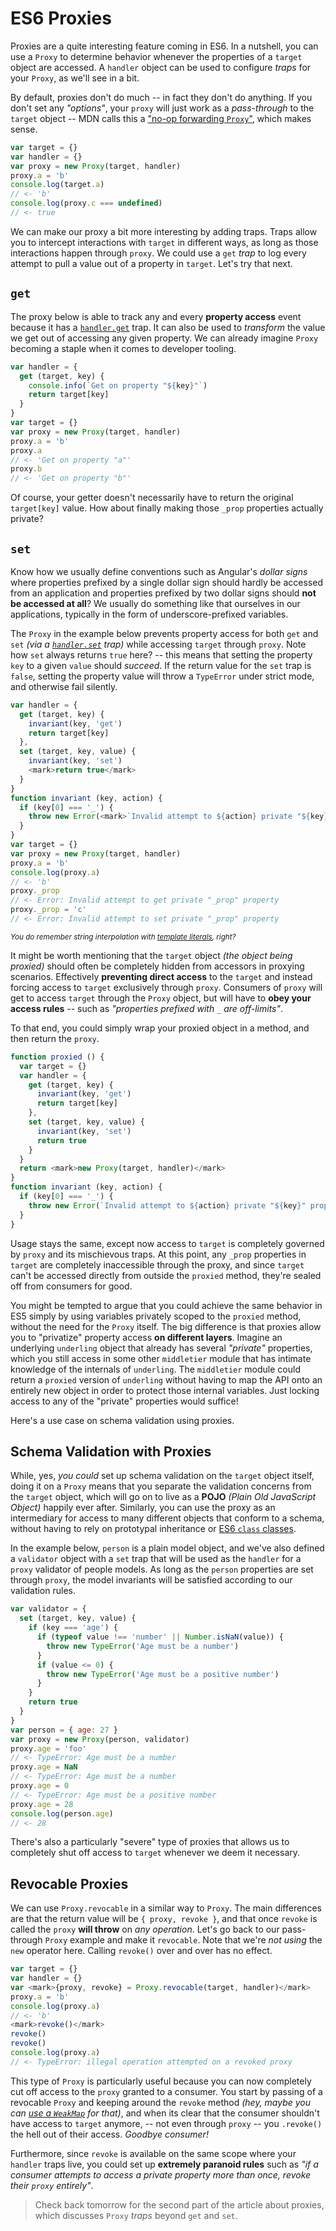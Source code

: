 # ES6 Proxies

Proxies are a quite interesting feature coming in ES6. In a nutshell, you can use a `Proxy` to determine behavior whenever the properties of a `target` object are accessed. A `handler` object can be used to configure _traps_ for your `Proxy`, as we'll see in a bit.

By default, proxies don't do much -- in fact they don't do anything. If you don't set any _"options"_, your `proxy` will just work as a _pass-through_ to the `target` object -- MDN calls this a ["no-op forwarding `Proxy`"][1], which makes sense.

```js
var target = {}
var handler = {}
var proxy = new Proxy(target, handler)
proxy.a = 'b'
console.log(target.a)
// <- 'b'
console.log(proxy.c === undefined)
// <- true
```

We can make our proxy a bit more interesting by adding traps. Traps allow you to intercept interactions with `target` in different ways, as long as those interactions happen through `proxy`. We could use a `get` _trap_ to log every attempt to pull a value out of a property in `target`. Let's try that next.

## `get`

The proxy below is able to track any and every **property access** event because it has a [`handler.get`][15] trap. It can also be used to _transform_ the value we get out of accessing any given property. We can already imagine `Proxy` becoming a staple when it comes to developer tooling.

```js
var handler = {
  get (target, key) {
    console.info(`Get on property "${key}"`)
    return target[key]
  }
}
var target = {}
var proxy = new Proxy(target, handler)
proxy.a = 'b'
proxy.a
// <- 'Get on property "a"'
proxy.b
// <- 'Get on property "b"'
```

Of course, your getter doesn't necessarily have to return the original `target[key]` value. How about finally making those `_prop` properties actually private?

## `set`

Know how we usually define conventions such as Angular's _dollar signs_ where properties prefixed by a single dollar sign should hardly be accessed from an application and properties prefixed by two dollar signs should **not be accessed at all**? We usually do something like that ourselves in our applications, typically in the form of underscore-prefixed variables.

The `Proxy` in the example below prevents property access for both `get` and `set` _(via a [`handler.set`][16] trap)_ while accessing `target` through `proxy`. Note how `set` always returns `true` here? -- this means that setting the property `key` to a given `value` should _succeed_. If the return value for the `set` trap is `false`, setting the property value will throw a `TypeError` under strict mode, and otherwise fail silently.

```js
var handler = {
  get (target, key) {
    invariant(key, 'get')
    return target[key]
  },
  set (target, key, value) {
    invariant(key, 'set')
    <mark>return true</mark>
  }
}
function invariant (key, action) {
  if (key[0] === '_') {
    throw new Error(<mark>`Invalid attempt to ${action} private "${key}" property`</mark>)
  }
}
var target = {}
var proxy = new Proxy(target, handler)
proxy.a = 'b'
console.log(proxy.a)
// <- 'b'
proxy._prop
// <- Error: Invalid attempt to get private "_prop" property
proxy._prop = 'c'
// <- Error: Invalid attempt to set private "_prop" property
```

<sub>_You do remember string interpolation with [template literals][17], right?_</sub>

It might be worth mentioning that the `target` object _(the object being proxied)_ should often be completely hidden from accessors in proxying scenarios. Effectively **preventing direct access** to the `target` and instead forcing access to `target` exclusively through `proxy`. Consumers of `proxy` will get to access `target` through the `Proxy` object, but will have to **obey your access rules** -- such as _"properties prefixed with `_` are off-limits"_.

To that end, you could simply wrap your proxied object in a method, and then return the `proxy`.

```js
function proxied () {
  var target = {}
  var handler = {
    get (target, key) {
      invariant(key, 'get')
      return target[key]
    },
    set (target, key, value) {
      invariant(key, 'set')
      return true
    }
  }
  return <mark>new Proxy(target, handler)</mark>
}
function invariant (key, action) {
  if (key[0] === '_') {
    throw new Error(`Invalid attempt to ${action} private "${key}" property`)
  }
}
```

Usage stays the same, except now access to `target` is completely governed by `proxy` and its mischievous traps. At this point, any `_prop` properties in `target` are completely inaccessible through the proxy, and since `target` can't be accessed directly from outside the `proxied` method, they're sealed off from consumers for good.

You might be tempted to argue that you could achieve the same behavior in ES5 simply by using variables privately scoped to the `proxied` method, without the need for the `Proxy` itself. The big difference is that proxies allow you to "privatize" property access **on different layers**. Imagine an underlying `underling` object that already has several _"private"_ properties, which you still access in some other `middletier` module that has intimate knowledge of the internals of `underling`. The `middletier` module could return a `proxied` version of `underling` without having to map the API onto an entirely new object in order to protect those internal variables. Just locking access to any of the "private" properties would suffice!

Here's a use case on schema validation using proxies.

## Schema Validation with Proxies

While, yes, _you could_ set up schema validation on the `target` object itself, doing it on a `Proxy` means that you separate the validation concerns from the `target` object, which will go on to live as a **POJO** _(Plain Old JavaScript Object)_ happily ever after. Similarly, you can use the proxy as an intermediary for access to many different objects that conform to a schema, without having to rely on prototypal inheritance or [ES6 `class` classes][24].

In the example below, `person` is a plain model object, and we've also defined a `validator` object with a `set` trap that will be used as the `handler` for a `proxy` validator of people models. As long as the `person` properties are set through `proxy`, the model invariants will be satisfied according to our validation rules.

```js
var validator = {
  set (target, key, value) {
    if (key === 'age') {
      if (typeof value !== 'number' || Number.isNaN(value)) {
        throw new TypeError('Age must be a number')
      }
      if (value <= 0) {
        throw new TypeError('Age must be a positive number')
      }
    }
    return true
  }
}
var person = { age: 27 }
var proxy = new Proxy(person, validator)
proxy.age = 'foo'
// <- TypeError: Age must be a number
proxy.age = NaN
// <- TypeError: Age must be a number
proxy.age = 0
// <- TypeError: Age must be a positive number
proxy.age = 28
console.log(person.age)
// <- 28
```

There's also a particularly "severe" type of proxies that allows us to completely shut off access to `target` whenever we deem it necessary.

## Revocable Proxies

We can use `Proxy.revocable` in a similar way to `Proxy`. The main differences are that the return value will be `{ proxy, revoke }`, and that once `revoke` is called the `proxy` **will throw** on _any operation_. Let's go back to our pass-through `Proxy` example and make it `revocable`. Note that we're _not using_ the `new` operator here. Calling `revoke()` over and over has no effect.

```js
var target = {}
var handler = {}
var <mark>{proxy, revoke} = Proxy.revocable(target, handler)</mark>
proxy.a = 'b'
console.log(proxy.a)
// <- 'b'
<mark>revoke()</mark>
revoke()
revoke()
console.log(proxy.a)
// <- TypeError: illegal operation attempted on a revoked proxy
```

This type of `Proxy` is particularly useful because you can now completely cut off access to the `proxy` granted to a consumer. You start by passing of a revocable `Proxy` and keeping around the `revoke` method _(hey, maybe you can [use a `WeakMap`][2] for that)_, and when its clear that the consumer shouldn't have access to `target` anymore, -- not even through `proxy` -- you `.revoke()` the hell out of their access. _Goodbye consumer!_

Furthermore, since `revoke` is available on the same scope where your `handler` traps live, you could set up **extremely paranoid rules** such as _"if a consumer attempts to access a private property more than once, revoke their `proxy` entirely"_.

> Check back tomorrow for the second part of the article about proxies, which discusses `Proxy` _traps_ beyond `get` and `set`.

[1]: https://developer.mozilla.org/en/docs/Web/JavaScript/Reference/Global_Objects/Proxy#No-op_forwarding_proxy "No-op forwarding proxy on MDN"
[2]: /articles/es6-weakmaps-sets-and-weaksets-in-depth "ES6 WeakMaps, Sets, and WeakSets in Depth on Pony Foo"
[3]: https://developer.mozilla.org/en-US/docs/Web/JavaScript/Reference/Global_Objects/Proxy/handler/getPrototypeOf "handler.getPrototypeOf() on MDN"
[4]: https://developer.mozilla.org/en-US/docs/Web/JavaScript/Reference/Global_Objects/Proxy/handler/setPrototypeOf "handler.setPrototypeOf() on MDN"
[5]: https://developer.mozilla.org/en-US/docs/Web/JavaScript/Reference/Global_Objects/Proxy/handler/isExtensible "handler.isExtensible() on MDN"
[6]: https://developer.mozilla.org/en-US/docs/Web/JavaScript/Reference/Global_Objects/Proxy/handler/preventExtensions "handler.preventExtensions() on MDN"
[7]: https://developer.mozilla.org/en-US/docs/Web/JavaScript/Reference/Global_Objects/Proxy/handler/getOwnPropertyDescriptor "handler.getOwnPropertyDescriptor()"
[8]: https://developer.mozilla.org/en-US/docs/Web/JavaScript/Reference/Global_Objects/Proxy/handler/defineProperty "handler.defineProperty() on MDN"
[9]: https://developer.mozilla.org/en-US/docs/Web/JavaScript/Reference/Global_Objects/Proxy/handler/has "handler.has() on MDN"
[10]: https://developer.mozilla.org/en-US/docs/Web/JavaScript/Reference/Global_Objects/Proxy/handler/deleteProperty "handler.deleteProperty() on MDN"
[11]: https://developer.mozilla.org/en-US/docs/Web/JavaScript/Reference/Global_Objects/Proxy/handler/enumerate "handler.enumerate() on MDN"
[12]: https://developer.mozilla.org/en-US/docs/Web/JavaScript/Reference/Global_Objects/Proxy/handler/ownKeys "handler.ownKeys() on MDN"
[13]: https://developer.mozilla.org/en-US/docs/Web/JavaScript/Reference/Global_Objects/Proxy/handler/apply "handler.apply() on MDN"
[14]: https://developer.mozilla.org/en-US/docs/Web/JavaScript/Reference/Global_Objects/Proxy/handler/construct "handler.construct() on MDN"
[15]: https://developer.mozilla.org/en-US/docs/Web/JavaScript/Reference/Global_Objects/Proxy/handler/get "handler.get() on MDN"
[16]: https://developer.mozilla.org/en-US/docs/Web/JavaScript/Reference/Global_Objects/Proxy/handler/set "handler.set() on MDN"
[17]: /articles/es6-template-strings-in-depth "ES6 Template Literals in Depth on Pony Foo"
[18]: #set "ES6 Proxy set trap example"
[19]: https://en.wikipedia.org/wiki/Goldilocks_and_the_Three_Bears "Goldilocks and the Three Bears on Wikipedia"
[20]: #has "ES6 Proxy has trap example"
[21]: https://developer.mozilla.org/en-US/docs/Web/JavaScript/Reference/Statements/for...in#Description "for..in loops on MDN"
[22]: /articles/es6-iterators-in-depth "ES6 Iterators in Depth on Pony Foo"
[23]: /articles/es6-spread-and-butter-in-depth "ES6 Spread and Butter in Depth on Pony Foo"
[24]:  /articles/es6-classes-in-depth "ES6 Classes in Depth on Pony Foo"
[25]: https://developer.mozilla.org/en-US/docs/Web/JavaScript/Reference/Global_Objects/Object/defineProperty "Object.defineProperty() on MDN"
